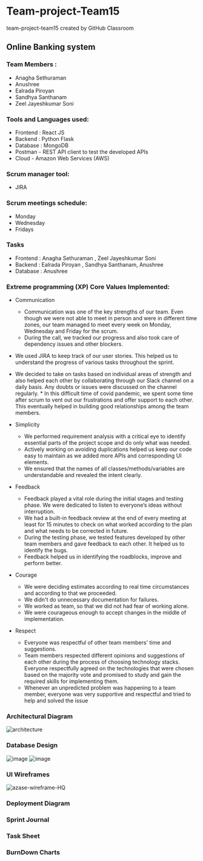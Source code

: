 # Team-project-Team15
team-project-team15 created by GitHub Classroom

## Online Banking system

### Team Members : 
  
  * Anagha Sethuraman
  * Anushree 
  * Ealrada Piroyan
  * Sandhya Santhanam
  * Zeel Jayeshkumar Soni
  
### Tools and Languages used: 
   
  * Frontend : React JS
  * Backend  : Python Flask
  * Database : MongoDB
  * Postman - REST API client to test the developed APIs
  * Cloud - Amazon Web Services (AWS)
### Scrum manager tool: 
   
  * JIRA
  
### Scrum meetings schedule: 
   
  * Monday     
  * Wednesday
  * Fridays
  
### Tasks 
 
  * Frontend : Anagha Sethuraman , Zeel Jayeshkumar Soni
  * Backend  : Ealrada Piroyan ,  Sandhya Santhanam, Anushree
  * Database : Anushree 
   
### Extreme programming (XP) Core Values Implemented:

  * Communication
    * Communication was one of the key strengths of our team. Even though we were not able to meet in person and were in different time zones, our team managed to meet every week on Monday, Wednesday and Friday for the scrum.
    * During the call, we tracked our progress and also took care of dependency issues and other blockers.
   * We used JIRA to keep track of our user stories. This helped us to understand the progress of various tasks throughout the sprint.
   * We decided to take on tasks based on individual areas of strength and also helped each other by collaborating through our Slack channel on a daily basis. Any doubts or issues were discussed on the channel regularly.
    * In this difficult time of covid pandemic, we spent some time after scrum to vent out our frustrations and offer support to each other. This eventually helped in building good relationships among the team members.

  * Simplicity
    * We performed requirement analysis with a critical eye to identify essential parts of the project scope and do only what was needed.
    * Actively working on avoiding duplications helped us keep our code easy to maintain as we added more APIs and corresponding UI elements.
    * We ensured that the names of all classes/methods/variables are understandable and revealed the intent clearly.
  
  * Feedback
       * Feedback played a vital role during the initial stages and testing phase. We were dedicated to listen to everyone’s ideas without interruption. 
       * We had a built-in feedback review at the end of every meeting at least for 15 minutes to check on what worked according to the plan and what needs to be corrected in    future.
       * During the testing phase, we tested features developed by other team members and gave feedback to each other. It helped us to identify the bugs.
       * Feedback helped us in identifying the roadblocks, improve and perform better.
       
  * Courage 
       * We were deciding estimates according to real time circumstances and according to that we proceeded.
       * We didn't do unnecessary documentation for failures.
       * We worked as team, so that we did not had fear of working alone.
       * We were courageous enough to accept changes in the middle of implementation.

  * Respect
    * Everyone was respectful of other team members' time and suggestions. 
    * Team members respected different opinions and suggestions of each other during the process of choosing technology stacks. Everyone respectfully agreed on the       technologies that were chosen based on the majority vote and promised to study and gain the required skills for implementing them.
    * Whenever an unpredicted problem was happening to a team member, everyone was very supportive and respectful and tried to help and solved the issue

  




### Architectural Diagram
![architecture](https://user-images.githubusercontent.com/78836467/118317072-737eda80-b4ac-11eb-9baf-9384aa0d8431.png)


### Database Design
![image](https://user-images.githubusercontent.com/80734579/118271495-f9b41480-b4de-11eb-9f60-2ccb2a35a6ba.png)
![image](https://user-images.githubusercontent.com/80734579/118271509-ffa9f580-b4de-11eb-92c3-8929796e4c11.png)


### UI Wireframes
![azase-wireframe-HQ](https://user-images.githubusercontent.com/43404881/118243612-78fc0680-b453-11eb-8ab8-fa143f0255d3.png)


### Deployment Diagram


### Sprint Journal

### Task Sheet

### BurnDown Charts







